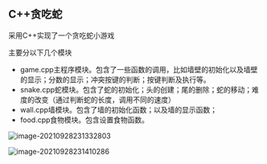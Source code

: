 ## C++贪吃蛇

采用C++实现了一个贪吃蛇小游戏

主要分以下几个模块

- game.cpp主程序模块。包含了一些函数的调用，比如墙壁的初始化以及墙壁的显示；分数的显示；冲突按键的判断；按键判断及执行等。
- snake.cpp蛇模块。包含了蛇的初始化；头的创建；尾的删除；蛇的移动；难度的改变（通过判断蛇的长度，调用不同的速度）
- wall.cpp墙模块。包含了墙的初始化函数；以及墙的显示函数；
- food.cpp食物模块。包含设置食物函数。


![image-20210928231332803](C:\Users\herui\AppData\Roaming\Typora\typora-user-images\image-20210928231332803.png)



![image-20210928231410286](C:\Users\herui\AppData\Roaming\Typora\typora-user-images\image-20210928231410286.png)

